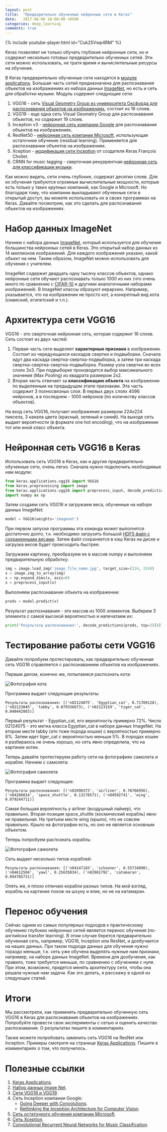 ```yaml
---
layout: post
title:  "Предварительно обученные нейронные сети в Keras"
date:   2017-06-06 10:00:00 +0500
categories: deep_learning
comments: true
---
```

{% include youtube-player.html id="Cuk25Vwp4RM" %}

Keras позволяет не только обучать глубокие нейронные сети, но и содержит несколько готовых предварительно обученных сетей. Эти сети можно использовать, не тратя время и вычислительные ресурсы на обучение. 

В Keras предварительно обученные сети находятся в [модуле applications](https://keras.io/applications/). Большая часть сетей предназначена для распознавания объектов на изображениях из набора данных [ImageNet](http://image-net.org/), но есть и сеть для обработки музыки. Модуль содержит следующие сети:

1. VGG16 - сеть [Visual Geometry Group из университета Оксфорда для распознавания объектов на изображениях](http://www.robots.ox.ac.uk/~vgg/research/very_deep/), состоит из 16 слоев.
2. VGG19 - еще одна сеть Visual Geometry Group для распознавания объектов, но содержит 19 слоев.
3. Inception v3 - [нейронная сеть компании Google](http://arxiv.org/abs/1512.00567) для распознавания объектов на изображениях.
4. ResNet50 - [нейронная сеть компании Microsoft](https://arxiv.org/abs/1512.03385), использующая остаточное обучение (residual learning). Применяется для распознавании объектов на изображениях.
5. Xception - [модификация сети Inception](https://arxiv.org/abs/1610.02357) от создателя Keras François Chollet.
6. CRNN for music tagging - сверточная рекуррентная [нейронная сеть для классификации музыки](https://arxiv.org/abs/1609.04243).

Как можно видеть, сети очень глубокие, содержат десятки слоев. Для их обучения требуются огромные вычислительные мощности, которые есть только у таких крупных компаний, как Google и Microsoft. Но благодаря тому, что компании выкладывают обученные сети в открытый доступ, вы можете использовать их в своих программах на Keras. Давайте посмотрим, как это сделать для распознавания объектов на изображениях.

<!--more-->

# Набор данных ImageNet

Начнем с набора данных [ImageNet](http://image-net.org/), который используется для обучения большинства нейронных сетей в Keras. Это открытый набор данных из 14 миллионов изображений. Для каждого изображения указано, какой объект на нем. Таким образом, ImageNet можно использовать для обучения с учителем. 

ImageNet содержит двадцать одну тысячу классов объектов, однако нейронные сети обучают распознавать только 1000 из них (что очень много по сравнению с [CIFAR-10](/courses/nnpython-lab2) и другими аналогичными наборами изображений). В ImageNet классы образуют иерархию. Например, указывается, что на изображении не просто кот, а конкретный вид кота (сиамский, египетский и т.п.).

# Архитектура сети VGG16

VGG16 - это сверточная нейронная сеть, которая содержит 16 слоев. Сеть состоит из двух частей:

1. Первая часть сети выделяет **характерные признаки** в изображении. Состоит из чередующихся каскадов свертки и подвыборки. Сначала идут два каскада свертка-свертка-подвыборка, а затем три каскада свертка-свертка-свертка-подвыборка. Размер узла свертки во всех слоях 3х3. При подвыборке производится выбор максимального значения (Max Pooling) из квадрата размером 2х2. 
2. Вторая часть отвечает за **классификацию объекта** на изображении по выделенным на предыдущем этапе признакам. Эта часть содержит 3 полносвязных слоя. В первых двух слоях 4096 нейронов, а в последнем - 1000 нейронов (по количеству классов объектов).  

На вход сеть VGG16, получает изображение размером 224х224 пиксела, 3 канала цвета (красный, зеленый и синий). На выходе сеть выдает вероятности (в формате one hot encoding), что на изображении тот или иной класс объекта. 

# Нейронная сеть VGG16 в Keras

Использовать сеть VGG16 в Keras, как и другие предварительно обученные сети, очень легко. Сначала нужно подключить необходимые нам модули:

```python
from keras.applications.vgg16 import VGG16
from keras.preprocessing import image
from keras.applications.vgg16 import preprocess_input, decode_predictions
import numpy as np
```

Затем создаем сеть VGG16 и загружаем веса, обученные на наборе данных ImageNet:

```python
model = VGG16(weights='imagenet')
```

При первом запуске программы эта команда может выполнятся достаточно долго, т.к. необходимо загрузить большой [HDF5 файл с сохраненными весами](/deep_learning/2017/02/12/How-to-save-trained-deep-net.html). Затем файл сохраняется в кэш Keras на диске и загрузка весов будет происходить быстрее.

Загружаем картинку, преобразуем ее в массив numpy и выполняем предварительную обработку:

```python
img = image.load_img('image_file_name.jpg', target_size=(224, 224))
x = image.img_to_array(img)
x = np.expand_dims(x, axis=0)
x = preprocess_input(x)
```

Выполняем распознавание объекта на изображении:

```python
preds = model.predict(x)
```

Результат распознавания - это массив из 1000 элементов. Выберем 3 элемента с самой высокой вероятностью и напечатаем их:

```python
print('Результаты распознавания:', decode_predictions(preds, top=3)[0])
```

# Тестирование работы сети VGG16

Давайте попробуем протестировать, как предварительно обученная сеть VGG16 справляется с распознаванием объектов на изображениях.

Первым делом, конечно же, попытаемся распознать кота:

![Фотография кота](/assets/images/cat.jpg)

Программа выдает следующие результаты:

```
Результаты распознавания: [('n02124075', 'Egyptian_cat', 0.71789128), ('n02123045', 'tabby', 0.079336673), ('n02123159', 'tiger_cat', 0.048442803)]
```

Первый результат - Egyptian_cat, его вероятность примерно 72%. Число 02124075 - это метка класса Egyptian_cat в наборе данных ImageNet. На втором месте tabby (это тоже порода кошки) с вероятностью примерно 8%. Затем идет tiger_cat с вероятностью меньше 5%. В породах кошек я разбираюсь не очень хорошо, но сеть явно определила, что на картинке котик.

Теперь давайте протестируем работу сети на фотографиях самолета и корабля. Начнем с самолета:

![Фотография самолета](/assets/images/plane.jpg)

Программа выдает следующее:

```
Результаты распознавания: [('n02690373', 'airliner', 0.76766956), ('n04266014', 'space_shuttle', 0.13178571), ('n04592741', 'wing', 0.079244711)]
```

Самая большая вероятность у airliner (воздушный лайнер), что правильно. Вторая позиция space_shuttle (космический корабль) явно не правильная. На третьем месте wing (крыло), что не совсем правильно. Крыло на фотографии есть, но оно не является основным объектом.

Теперь попробуем распознать корабль:

![Фотография самолета](/assets/images/ship.jpg)

Сеть выдает несколько типов кораблей:

```
Результаты распознавания: [('n04147183', 'schooner', 0.55734098), ('n04612504', 'yawl', 0.25635034), ('n02981792', 'catamaran', 0.094705731)]
```

Опять же, я плохо отличаю корабли разных типов. На мой взгляд, корабль на картинке похож на шхуну и ялик, но не на катамаран. 

# Перенос обучения

Сейчас одним из самых популярных подходов к практическому обучению глубоких нейронных сетей является перенос обучения (по-английски transfer learning). В этом случае берется предварительно обученная сеть, например, VGG16, Inception или ResNet, и дообучается на наших данных. При таком подходе данных для обучения нужно гораздо меньше, т.к. сеть уже обучена выделять нужные нам признаки, например, на наборе данных ImageNet. Времени для дообучения, как правило, тоже требуется меньше, по сравнению с обучением с нуля. При этом, возможно, придется менять архитектуру сети, чтобы она решала нужные нам задачи. Как это делать, я расскажу в одной из следующих статей.

# Итоги

Мы рассмотрели, как применять предварительно обученную сеть VGG16 в Keras для распознавания объектов на изображениях. Попробуйте провести свои эксперименты с сетью и оценить качество распознавания. О результатах пишите в комментариях.

Также можете попробовать заменить сеть VGG16 на ResNet или Inception. Примеры смотрите на странице [Keras Applications](https://keras.io/applications/). Пишите в комментариях о том, что получилось.

# Полезные ссылки

1. [Keras Applications](https://keras.io/applications/).
2. [Набор данных Image Net](http://image-net.org/).
3. [Сети VGG16 и VGG19](http://www.robots.ox.ac.uk/~vgg/research/very_deep/).
4. Сеть Inception компании Google:
    - [Going Deeper with Convolutions](https://arxiv.org/abs/1409.4842).
    - [Rethinking the Inception Architecture for Computer Vision](http://arxiv.org/abs/1512.00567).
5. [Сеть остаточного обучения компании Microsoft](https://arxiv.org/abs/1512.03385).
6. [Сеть Xception](https://arxiv.org/abs/1610.02357).
7. [Convolutional Recurrent Neural Networks for Music Classification](https://arxiv.org/abs/1609.04243).
